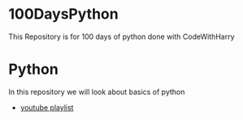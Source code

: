 # 100DaysPython
This Repository is for 100 days of python done with CodeWithHarry

# Python
In this repository we will look about basics of python 
- [youtube playlist](https://www.youtube.com/playlist?list=PLu0W_9lII9agwh1XjRt242xIpHhPT2llg)

